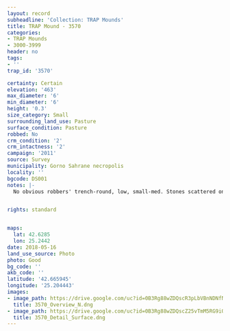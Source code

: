 ```yaml
---
layout: record
subheadline: 'Collection: TRAP Mounds'
title: TRAP Mound - 3570
categories:
- TRAP Mounds
- 3000-3999
header: no
tags:
- ''
trap_id: '3570'

certainty: Certain
elevation: '463'
max_diameter: '6'
min_diameter: '6'
height: '0.3'
size_category: Small
surrounding_land_use: Pasture
surface_condition: Pasture
robbed: No
crm_condition: '2'
crm_intactness: '2'
campaign: '2011'
source: Survey
municipality: Gorno Sahrane necropolis
locality: ''
bgcode: DS001
notes: |-
  No obvious robbers' trench-round, low, small-med. Stones scattered on top. Some damage by agricultural activity.


rights: standard


maps:
  lat: 42.6285
  lon: 25.2442
date: 2018-05-16
land_use_source: Photo
photo: Good
bg_code: ''
akb_code: ''
latitude: '42.665945'
longitude: '25.204443'
images:
- image_path: https://drive.google.com/uc?id=0B3Rg88wZDQscR3pLbVBnNDNfNnc
  title: 3570_Overview_N.dng
- image_path: https://drive.google.com/uc?id=0B3Rg88wZDQscZ25vTmM5RG9iOWM
  title: 3570_Detail_Surface.dng
---
```

